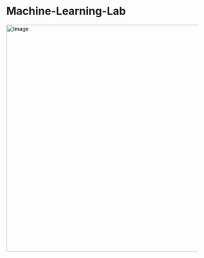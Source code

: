 # Machine-Learning-Lab
<img width="1024" height="598" alt="Image" src="https://github.com/user-attachments/assets/2227c9be-dc65-4ba2-9a8b-0b7af1d96552" />
